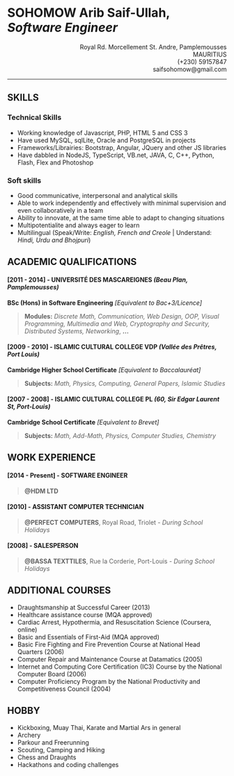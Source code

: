 # SOHOMOW Arib Saif-Ullah, *Software Engineer*
<div style='text-align:right'>
  Royal Rd. Morcellement St. Andre, Pamplemousses<br>
  MAURITIUS<br>
  (+230) 59157847<br>
  saifsohomow@gmail.com<br>
</div>
<hr>

## SKILLS
### Technical Skills
- Working knowledge of Javascript, PHP, HTML 5 and CSS 3
- Have used MySQL, sqlLite, Oracle and PostgreSQL in projects
- Frameworks/Librairies: Bootstrap, Angular, JQuery and other JS libraries
- Have dabbled in NodeJS, TypeScript, VB.net, JAVA, C, C++, Python, Flash, Flex and Photoshop

### Soft skills
- Good communicative, interpersonal and analytical skills
- Able to work independently and effectively with minimal supervision and even collaboratively in a team
- Ability to innovate, at the same time able to adapt to changing situations
- Multipotentialite and always eager to learn
- Multilingual (Speak/Write: *English, French and Creole* | Understand: *Hindi, Urdu and Bhojpuri*)

## ACADEMIC QUALIFICATIONS

#### [2011 - 2014] - UNIVERSITÉ DES MASCAREIGNES *(Beau Plan, Pamplemousses)*

**BSc (Hons) in Software Engineering** *[Equivalent to Bac+3/Licence]*
> **Modules:** *Discrete Math, Communication, Web Design, OOP, Visual Programming, Multimedia and Web, Cryptography and Security, Distributed Systems, Networking*, **...** 

#### [2009 - 2010] - ISLAMIC CULTURAL COLLEGE VDP *(Vallée des Prêtres, Port Louis)*

**Cambridge Higher School Certificate** *[Equivalent to Baccalauréat]*
>**Subjects:** *Math, Physics, Computing, General Papers, Islamic Studies*

#### [2007 - 2008] - ISLAMIC CULTURAL COLLEGE PL *(60, Sir Edgar Laurent St, Port-Louis)*

**Cambridge School Certificate** *[Equivalent to Brevet]*
> **Subjects:** *Math, Add-Math, Physics, Computer Studies, Chemistry*

## WORK EXPERIENCE
#### [2014 - Present] - SOFTWARE ENGINEER
> **@HDM LTD**

#### [2010] - ASSISTANT COMPUTER TECHNICIAN
> **@PERFECT COMPUTERS**, Royal Road,  Triolet - *During School Holidays*

#### [2008] - SALESPERSON
> **@BASSA TEXTTILES**, Rue la Corderie, Port-Louis - *During School Holidays*

## ADDITIONAL COURSES 
- Draughtsmanship at Successful Career (2013)
- Healthcare assistance course (MQA approved)
- Cardiac Arrest, Hypothermia, and Resuscitation Science (Coursera, online)
- Basic and Essentials of First-Aid (MQA approved)
- Basic Fire Fighting and Fire Prevention Course at National Head Quarters (2006)
- Computer Repair and Maintenance Course at Datamatics (2005)
- Internet and Computing Core Certification (IC3) Course by the National Computer Board (2006)
- Computer Proficiency Program by the National Productivity and Competitiveness Council (2004)

## HOBBY
- Kickboxing, Muay Thai, Karate and Martial Ars in general
- Archery
- Parkour and Freerunning
- Scouting, Camping and Hiking
- Chess and Draughts
- Hackathons and coding challenges
